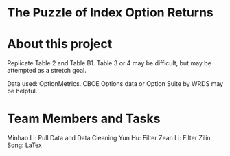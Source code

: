 The Puzzle of Index Option Returns 
==================

# About this project

Replicate Table 2 and Table B1. Table 3 or 4 may be difficult, but may be attempted as a stretch goal.

Data used: OptionMetrics. CBOE Options data or Option Suite by WRDS may be helpful.

# Team Members and Tasks

Minhao Li: Pull Data and Data Cleaning
Yun Hu: Filter
Zean Li: Filter 
Zilin Song: LaTex

